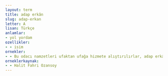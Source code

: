 ```yaml
---
layout: term
title: adap erkân
slug: adap-erkan
letter: A
lisan: Türkçe
anlamlar:
- yol yordam
ozellikler:
- - isim
ornekler:
- - Bu odacı namzetleri ufaktan ufağa hizmete alıştırılırlar, adap erkân öğrenirlerdi.
orneklerkaynak:
- - Halit Fahri Ozansoy
---
```

